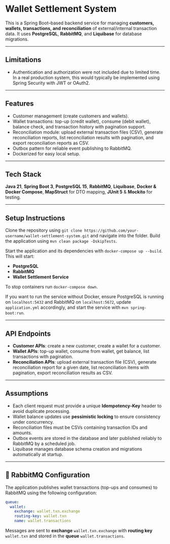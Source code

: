 
# Wallet Settlement System

This is a Spring Boot–based backend service for managing **customers, wallets, transactions, and reconciliation** of external/internal transaction data. It uses **PostgreSQL**, **RabbitMQ**, and **Liquibase** for database migrations.

---


## Limitations

- Authentication and authorization were not included due to limited time.  
  In a real production system, this would typically be implemented using Spring Security with JWT or OAuth2.
---

## Features

- Customer management (create customers and wallets).
- Wallet transactions: top-up (credit wallet), consume (debit wallet), balance check, and transaction history with pagination support.
- Reconciliation module: upload external transaction files (CSV), generate reconciliation reports, list reconciliation results with pagination, and export reconciliation reports as CSV.
- Outbox pattern for reliable event publishing to RabbitMQ.
-  Dockerized for easy local setup.

---

## Tech Stack

**Java 21**, **Spring Boot 3**, **PostgreSQL 15**, **RabbitMQ**, **Liquibase**, **Docker & Docker Compose**, **MapStruct** for DTO mapping, **JUnit 5** & **Mockito** for testing.

---

## Setup Instructions

Clone the repository using `git clone https://github.com/your-username/wallet-settlement-system.git` and navigate into the folder. Build the application using `mvn clean package -DskipTests`.  

Start the application and its dependencies with `docker-compose up --build`.  
This will start:
- **PostgreSQL** 
- **RabbitMQ** 
- **Wallet Settlement Service** 

To stop containers run `docker-compose down`.  

If you want to run the service without Docker, ensure PostgreSQL is running on `localhost:5432` and RabbitMQ on `localhost:5672`, update `application.yml` accordingly, and start the service with `mvn spring-boot:run`.

---

## API Endpoints

- **Customer APIs**: create a new customer, create a wallet for a customer.  
- **Wallet APIs**: top-up wallet, consume from wallet, get balance, list transactions with pagination.  
- **Reconciliation APIs**: upload external transaction file (CSV), generate reconciliation report for a given date, list reconciliation items with pagination, export reconciliation results as CSV.  

---

## Assumptions

- Each client request must provide a unique **Idempotency-Key** header to avoid duplicate processing.  
- Wallet balance updates use **pessimistic locking** to ensure consistency under concurrency.  
- Reconciliation files must be CSVs containing transaction IDs and amounts.  
- Outbox events are stored in the database and later published reliably to RabbitMQ by a scheduled job.  
- Liquibase manages database schema creation and migrations automatically at startup.  

---

## 🐇 RabbitMQ Configuration

The application publishes wallet transactions (top-ups and consumes) to RabbitMQ using the following configuration:

```yaml
queue:
  wallet:
    exchange: wallet.txn.exchange
    routing-key: wallet.txn
    name: wallet.transactions
```

Messages are sent to **exchange** `wallet.txn.exchange` with **routing key** `wallet.txn` and stored in the **queue** `wallet.transactions`.  
